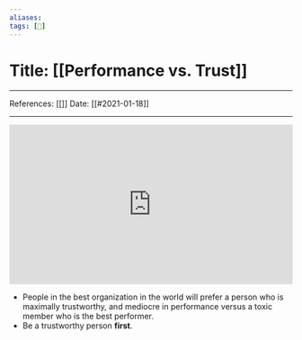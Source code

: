```yaml
---
aliases:
tags: [🌱]
---
```

# Title: [[Performance vs. Trust]]
---
References: [[]]
Date: [[#2021-01-18]]

---

<iframe src="https://www.linkedin.com/embed/feed/update/urn:li:ugcPost:6706876754222428160?compact=1" height="284" width="504" frameborder="0" allowfullscreen="" title="Embedded post"></iframe>

- People in the best organization in the world will prefer a person who is maximally trustworthy, and mediocre in performance versus a toxic member who is the best performer. 
- Be a trustworthy person **first**. 	 
